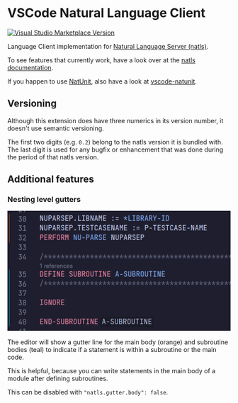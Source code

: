 # VSCode Natural Language Client

[![Visual Studio Marketplace Version](https://img.shields.io/visual-studio-marketplace/v/markusamshove.vscode-natural?color=%2300cc00&label=marketplace%20version)](https://marketplace.visualstudio.com/items?itemName=markusamshove.vscode-natural)

Language Client implementation for [Natural Language Server (natls)](https://github.com/markusamshove/natls).

To see features that currently work, have a look over at the [natls documentation](https://github.com/MarkusAmshove/natls/blob/main/docs/lsp-features.md).

If you happen to use [NatUnit](https://github.com/AlteOldenburger/NatUnit), also have a look at [vscode-natunit](https://github.com/MarkusAmshove/vscode-natunit).

## Versioning

Although this extension does have three numerics in its version number, it doesn't use semantic versioning.

The first two digits (e.g. `0.2`) belong to the natls version it is bundled with. The last digit is used for any
bugfix or enhancement that was done during the period of that natls version.

## Additional features

### Nesting level gutters

![Nesting Gutters](docs/NestingGutters.png)

The editor will show a gutter line for the main body (orange) and subroutine bodies (teal) to indicate if a statement is within a subroutine or the main code.

This is helpful, because you can write statements in the main body of a module after defining subroutines.

This can be disabled with `"natls.gutter.body": false`.